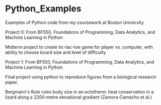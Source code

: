 # Python_Examples
Examples of Python code from my coursework at Boston University 



Project 0: From BF550, Foundations of Programming, Data Analytics, and Machine Learning in Python

Midterm project to create tic-tac-toe game for player vs. computer, with ability to choose board size and level of difficulty



Project 1: From BF550, Foundations of Programming, Data Analytics, and Machine Learning in Python

Final project using python to reproduce figures from a biological research paper.

Bergmann's Rule rules body size in an ectotherm: heat conservation in a lizard along a 2200‐metre elevational gradient (Zamora‐Camacho et al.) 
